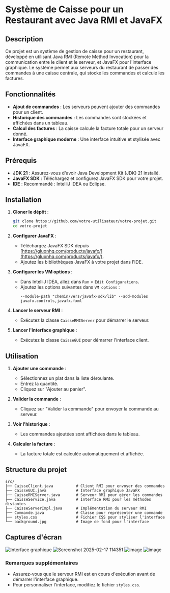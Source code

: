 # Système de Caisse pour un Restaurant avec Java RMI et JavaFX

## Description
Ce projet est un système de gestion de caisse pour un restaurant, développé en utilisant Java RMI (Remote Method Invocation) pour la communication entre le client et le serveur, et JavaFX pour l'interface graphique. Le système permet aux serveurs du restaurant de passer des commandes à une caisse centrale, qui stocke les commandes et calcule les factures.

## Fonctionnalités
- **Ajout de commandes** : Les serveurs peuvent ajouter des commandes pour un client.
- **Historique des commandes** : Les commandes sont stockées et affichées dans un tableau.
- **Calcul des factures** : La caisse calcule la facture totale pour un serveur donné.
- **Interface graphique moderne** : Une interface intuitive et stylisée avec JavaFX.

## Prérequis
- **JDK 21** : Assurez-vous d'avoir Java Development Kit (JDK) 21 installé.
- **JavaFX SDK** : Téléchargez et configurez JavaFX SDK pour votre projet.
- **IDE** : Recommandé : IntelliJ IDEA ou Eclipse.

## Installation
1. **Cloner le dépôt** :
   ```bash
   git clone https://github.com/votre-utilisateur/votre-projet.git
   cd votre-projet
   ```

2. **Configurer JavaFX** :
   - Téléchargez JavaFX SDK depuis [https://gluonhq.com/products/javafx/](https://gluonhq.com/products/javafx/).
   - Ajoutez les bibliothèques JavaFX à votre projet dans l'IDE.

3. **Configurer les VM options** :
   - Dans IntelliJ IDEA, allez dans `Run` > `Edit Configurations`.
   - Ajoutez les options suivantes dans `VM options` :
     ```
     --module-path "chemin/vers/javafx-sdk/lib" --add-modules javafx.controls,javafx.fxml
     ```

4. **Lancer le serveur RMI** :
   - Exécutez la classe `CaisseRMIServer` pour démarrer le serveur.

5. **Lancer l'interface graphique** :
   - Exécutez la classe `CaisseGUI` pour démarrer l'interface client.

## Utilisation
1. **Ajouter une commande** :
   - Sélectionnez un plat dans la liste déroulante.
   - Entrez la quantité.
   - Cliquez sur "Ajouter au panier".

2. **Valider la commande** :
   - Cliquez sur "Valider la commande" pour envoyer la commande au serveur.

3. **Voir l'historique** :
   - Les commandes ajoutées sont affichées dans le tableau.

4. **Calculer la facture** :
   - La facture totale est calculée automatiquement et affichée.

## Structure du projet
```
src/
├── CaisseClient.java          # Client RMI pour envoyer des commandes
├── CaisseGUI.java             # Interface graphique JavaFX
├── CaisseRMIServer.java       # Serveur RMI pour gérer les commandes
├── CaisseService.java         # Interface RMI pour les méthodes distantes
├── CaisseServerImpl.java      # Implémentation du serveur RMI
├── Commande.java              # Classe pour représenter une commande
├── styles.css                 # Fichier CSS pour styliser l'interface
└── background.jpg             # Image de fond pour l'interface
```

## Captures d'écran
![Interface graphique](screenshot.png)
![Screenshot 2025-02-17 114351](https://github.com/user-attachments/assets/330a354a-2544-40c3-a608-b7c46a7341cf)
![image](https://github.com/user-attachments/assets/19bb83e0-7060-4f6a-b887-74a4a737ed7b)
![image](https://github.com/user-attachments/assets/8832ab76-f9f5-43aa-a65c-b4a25ef93c57)





### **Remarques supplémentaires**
- Assurez-vous que le serveur RMI est en cours d'exécution avant de démarrer l'interface graphique.
- Pour personnaliser l'interface, modifiez le fichier `styles.css`.


